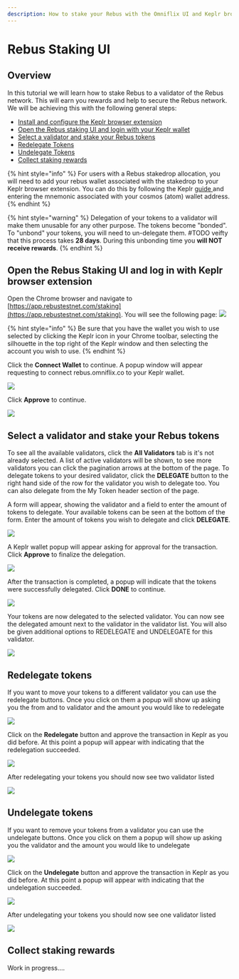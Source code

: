 ```yaml
---
description: How to stake your Rebus with the Omniflix UI and Keplr browser extension
---
```


# Rebus Staking UI

## Overview

In this tutorial we will learn how to stake Rebus to a validator of the Rebus network. This will earn you rewards and help to secure the Rebus network. We will be achieving this with the following general steps:

* [Install and configure the Keplr browser extension](../wallets/keplr-browser-extension.md)
* [Open the Rebus staking UI and login with your Keplr wallet](./staking-rebus/#open-the-rebus-staking-ui-and-log-in-with-keplr-browser-extension)
* [Select a validator and stake your Rebus tokens](./staking-rebus/#select-a-validator-and-stake-your-rebus-tokens)
* [Redelegate Tokens](./staking-rebus/#redelegate-tokens)
* [Undelegate Tokens](./staking-rebus/#undelegate-tokens)
* [Collect staking rewards](./staking-rebus/#collect-staking-rewards)

{% hint style="info" %}
For users with a Rebus stakedrop allocation, you will need to add your rebus wallet associated with the stakedrop to your Keplr browser extension. You can do this by following the Keplr [guide ](../wallets/keplr-browser-extension.md#import-an-existing-account)and entering the mnemonic associated with your cosmos (atom) wallet address.
{% endhint %}

{% hint style="warning" %}
Delegation of your tokens to a validator will make them unusable for any other purpose. The tokens become "bonded". To "unbond" your tokens, you will need to un-delegate them. #TODO veifty that this process takes **28 days**. During this unbonding time you **will NOT receive rewards**.
{% endhint %}

## Open the Rebus Staking UI and log in with Keplr browser extension

Open the Chrome browser and navigate to [https://app.rebustestnet.com/staking](https://app.rebustestnet.com/staking). You will see the following page:
![](<../../public/assets/rebus-staking-landing.png>)

{% hint style="info" %}
Be sure that you have the wallet you wish to use selected by clicking the Keplr icon in your Chrome toolbar, selecting the silhouette in the top right of the Keplr window and then selecting the account you wish to use.
{% endhint %}

Click the **Connect Wallet** to continue. A popup window will appear requesting to connect rebus.omniflix.co to your Keplr wallet.

![](<../../public/assets/rebus-staking-request-connection.png>)

Click **Approve** to continue.

![](<../../public/assets/rebus-staking-landing.png>)

## Select a validator and stake your Rebus tokens

To see all the available validators, click the **All Validators** tab is it's not already selected. A list of active validators will be shown, to see more validators you can click the pagination arrows at the bottom of the page. To delegate tokens to your desired validator, click the **DELEGATE** button to the right hand side of the row for the validator you wish to delegate too. You can also delegate from the My Token header section of the page. 

A form will appear, showing the validator and a field to enter the amount of tokens to delegate. Your available tokens can be seen at the bottom of the form. Enter the amount of tokens you wish to delegate and click  **DELEGATE**.

![](<../../public/assets/rebus-stake-tokens.png>)

A Keplr wallet popup will appear asking for approval for the transaction. Click **Approve** to finalize the delegation.

![](<../../public/assets/rebus-approve-transaction.png>)

After the transaction is completed, a popup will indicate that the tokens were successfully delegated. Click **DONE** to continue.

![](<../../public/assets/rebus-staked-success.png>)

Your tokens are now delegated to the selected validator. You can now see the delegated amount next to the validator in the validator list. You will also be given additional options to REDELEGATE and UNDELEGATE for this validator.

![](<../../public/assets/rebus-stake-result.png>)

## Redelegate tokens

If you want to move your tokens to a different validator you can use the redelegate buttons. Once you click on them a popup will show up asking you the from and to validator and the amount you would like to redelegate

![](<../../public/assets/rebus-redelegate.png>)

Click on the **Redelegate** button and approve the transaction in Keplr as you did before. At this point a popup will appear with indicating that the redelegation succeeded.

![](<../../public/assets/rebus-redelegate-success.png>)

After redelegating your tokens you should now see two validator listed

![](<../../public/assets/rebus-redelegate-result.png>)

## Undelegate tokens

If you want to remove your tokens from a validator you can use the undelegate buttons. Once you click on them a popup will show up asking you the validator and the amount you would like to undelegate

![](<../../public/assets/rebus-undelegate.png>)

Click on the **Undelegate** button and approve the transaction in Keplr as you did before. At this point a popup will appear with indicating that the undelegation succeeded.

![](<../../public/assets/rebus-undelegate-success.png>)

After undelegating your tokens you should now see one validator listed

![](<../../public/assets/rebus-undelegate-result.png>)

## Collect staking rewards

Work in progress....




